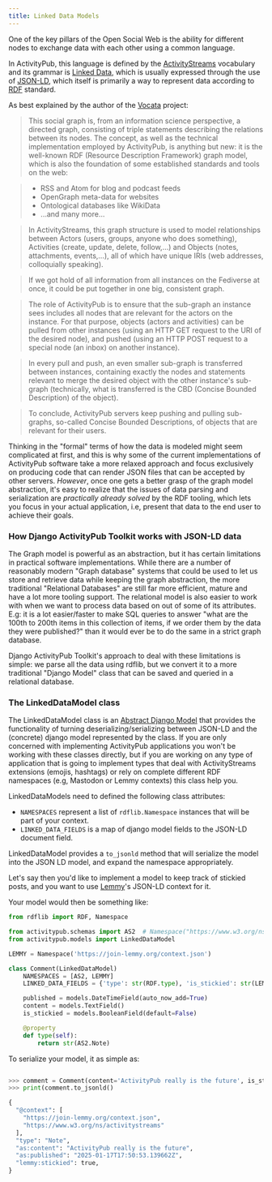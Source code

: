 ```yaml
---
title: Linked Data Models
---
```



One of the key pillars of the Open Social Web is the ability for
different nodes to exchange data with each other using a common
language.

In ActivityPub, this language is defined by the
[ActivityStreams](https://www.w3.org/TR/activitystreams-core/)
vocabulary and its grammar is [Linked
Data](https://en.wikipedia.org/wiki/Linked_data), which is usually
expressed through the use of [JSON-LD](https://json-ld.org), which
itself is primarily a way to represent data according to
[RDF](https://www.w3.org/RDF/) standard.


As best explained by the author of the
[Vocata](https://codeberg.org/Vocata/vocata#technical-what-the-fediverse-really-is)
project:


> This social graph is, from an information science perspective, a
> directed graph, consisting of triple statements describing the
> relations between its nodes. The concept, as well as the technical
> implementation employed by ActivityPub, is anything but new: it is
> the well-known RDF (Resource Description Framework) graph model,
> which is also the foundation of some established standards and tools
> on the web:

> - RSS and Atom for blog and podcast feeds
> - OpenGraph meta-data for websites
> - Ontological databases like WikiData
> - ...and many more...

> In ActivityStreams, this graph structure is used to model
> relationships between Actors (users, groups, anyone who does
> something), Activities (create, update, delete, follow,…) and
> Objects (notes, attachments, events,…), all of which have unique
> IRIs (web addresses, colloquially speaking).

> If we got hold of all information from all instances on the
> Fediverse at once, it could be put together in one big, consistent
> graph.

> The role of ActivityPub is to ensure that the sub-graph an instance
> sees includes all nodes that are relevant for the actors on the
> instance. For that purpose, objects (actors and activities) can be
> pulled from other instances (using an HTTP GET request to the URI of
> the desired node), and pushed (using an HTTP POST request to a
> special node (an inbox) on another instance).

> In every pull and push, an even smaller sub-graph is transferred
> between instances, containing exactly the nodes and statements
> relevant to merge the desired object with the other instance's
> sub-graph (technically, what is transferred is the CBD (Concise
> Bounded Description) of the object).

> To conclude, ActivityPub servers keep pushing and pulling
> sub-graphs, so-called Concise Bounded Descriptions, of objects that
> are relevant for their users.

Thinking in the "formal" terms of how the data is modeled might seem
complicated at first, and this is why some of the current
implementations of ActivityPub software take a more relaxed approach
and focus exclusively on producing code that can render JSON files
that can be accepted by other servers. *However*, once one gets a
better grasp of the graph model abstraction, it's easy to realize
that the issues of data parsing and serialization are *practically
already solved* by the RDF tooling, which lets you focus in your
actual application, i.e, present that data to the end
user to achieve their goals.

### How Django ActivityPub Toolkit works with JSON-LD data

The Graph model is powerful as an abstraction, but it has certain
limitations in practical software implementations. While there are a
number of reasonably modern "Graph database" systems that could be
used to let us store and retrieve data while keeping the graph
abstraction, the more traditional "Relational Databases" are still far
more efficient, mature and have a lot more tooling support. The
relational model is also easier to work with when we want to process
data based on out of some of its attributes. E.g: it is a lot
easier/faster to make SQL queries to answer "what are the 100th to
200th items in this collection of items, if we order them by the data
they were published?" than it would ever be to do the same in a strict
graph database.

Django ActivityPub Toolkit's approach to deal with these limitations
is simple: we parse all the data using rdflib, but we convert it to a
more traditional "Django Model" class that can be saved and queried in
a relational database.


### The LinkedDataModel class

The LinkedDataModel class is an [Abstract Django
Model](https://docs.djangoproject.com/en/5.1/topics/db/models/#abstract-base-classes)
that provides the functionality of turning deserializing/serializing
between JSON-LD and the (concrete) django model represented by the
class. If you are only concerned with implementing ActivityPub
applications you won't be working with these classes directly, but if
you are working on any type of application that is going to implement
types that deal with ActivityStreams extensions (emojis, hashtags) or
rely on complete different RDF namespaces (e.g, Mastodon or Lemmy
contexts) this class help you.

LinkedDataModels need to defined the following class attributes:

 - `NAMESPACES` represent a list of `rdflib.Namespace` instances that will be part of your context.
 - `LINKED_DATA_FIELDS` is a map of django model fields to the JSON-LD document field.


LinkedDataModel provides a `to_jsonld` method that will serialize the
model into the JSON LD model, and expand the namespace appropriately.

Let's say then you'd like to implement a model to keep track of
stickied posts, and you want to use [Lemmy](https://joinlemmy.org)'s
JSON-LD context for it.

Your model would then be something like:

```python
from rdflib import RDF, Namespace

from activitypub.schemas import AS2  # Namespace("https://www.w3.org/ns/activitystreams#")
from activitypub.models import LinkedDataModel

LEMMY = Namespace('https://join-lemmy.org/context.json')

class Comment(LinkedDataModel)
    NAMESPACES = [AS2, LEMMY]
    LINKED_DATA_FIELDS = {'type': str(RDF.type), 'is_stickied': str(LEMMY.stickied), 'content': str(AS2.content), 'published': str(AS2.published)}

    published = models.DateTimeField(auto_now_add=True)
    content = models.TextField()
    is_stickied = models.BooleanField(default=False)

    @property
    def type(self):
        return str(AS2.Note)

```

To serialize your model, it as simple as:

```python

>>> comment = Comment(content='ActivityPub really is the future', is_sticked=True)
>>> print(comment.to_jsonld()

{
  "@context": [
    "https://join-lemmy.org/context.json",
    "https://www.w3.org/ns/activitystreams"
  ],
  "type": "Note",
  "as:content": "ActivityPub really is the future",
  "as:published": "2025-01-17T17:50:53.139662Z",
  "lemmy:stickied": true,
}

```
